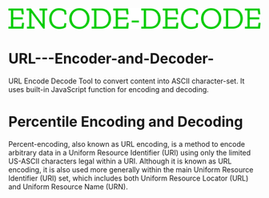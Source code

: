 ![logo](images/ENCODE-DECODE.svg)
# URL---Encoder-and-Decoder-
URL Encode Decode Tool to convert content into ASCII character-set. It uses built-in JavaScript function for encoding and decoding.

# Percentile Encoding and Decoding 
Percent-encoding, also known as URL encoding, is a method to encode arbitrary data in a Uniform Resource Identifier (URI) using only the limited US-ASCII characters legal within a URI. Although it is known as URL encoding, it is also used more generally within the main Uniform Resource Identifier (URI) set, which includes both Uniform Resource Locator (URL) and Uniform Resource Name (URN). 
